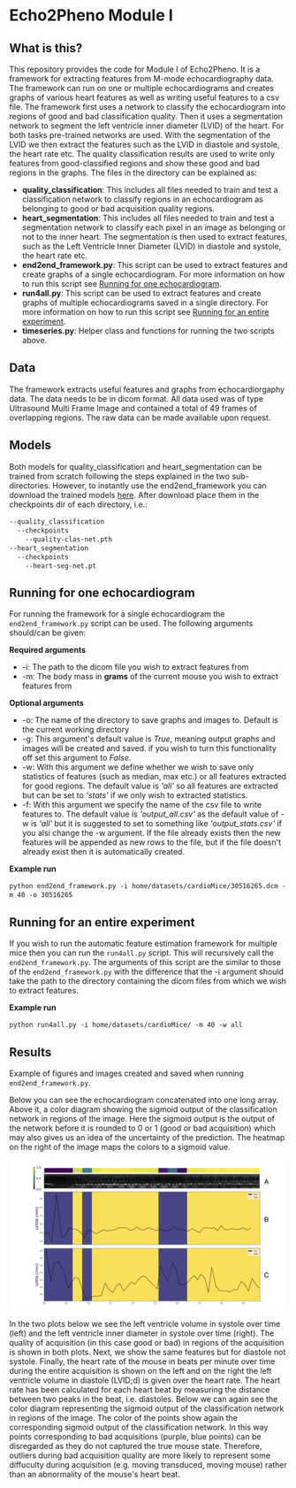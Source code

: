 # Echo2Pheno Module I

## What is this?
This repository provides the code for Module I of Echo2Pheno. It is a framework for extracting features from M-mode echocardiography data. The framework can run on one or multiple echocardiograms and creates graphs of various heart features as well as writing useful features to a csv file. The framework first uses a network to classify the echocardiogram into regions of good and bad classification quality. Then it uses a segmentation network to segment the left ventricle inner diameter (LVID) of the heart. For both tasks pre-trained networks are used. With the segmentation of the LVID we then extract the features such as the LVID in diastole and systole, the heart rate etc. The quality classification results are used to write only features from good-classified regions and show these good and bad regions in the graphs. The files in the directory can be explained as:

* **quality_classification**: This includes all files needed to train and test a classification network to classify regions in an echocardiogram as belonging to good or bad acquisition quality regions.
* **heart_segmentation**: This includes all files needed to train and test a segmentation network to classify each pixel in an image as belonging or not to the inner heart. The segmentation is then used to extract features, such as the Left Ventricle Inner Diameter (LVID) in diastole and systole, the heart rate etc.
* **end2end_framework.py**: This script can be used to extract features and create graphs of a single echocardiogram. For more information on how to run this script see [Running for one echocardiogram](#Running-for-one-echocardiogram).
* **run4all.py**: This script can be used to extract features and create graphs of multiple echocardiograms saved in a single directory. For more information on how to run this script see [Running for an entire experiment](#Running-for-an-entire-experiment).
* **timeseries.py**: Helper class and functions for running the two scripts above.

## Data

The framework extracts useful features and graphs from echocardiorgaphy data. The data needs to be in dicom format. All data used was of type Ultrasound Multi Frame Image and contained a total of 49 frames of overlapping regions. The raw data can be made available upon request.

## Models
Both models for quality_classification and heart_segmentation can be trained from scratch following the steps explained in the two sub-directories. However, to instantly use the end2end_framework you can download the trained models [here](https://zenodo.org/record/3941857#.XwxgUC2w3s0). After download place them in the checkpoints dir of each directory, i.e.:

```
--quality_classification
  --checkpoints
    --quality-clas-net.pth
--heart_segmentation
  --checkpoints
    --heart-seg-net.pt
```

## Running for one echocardiogram

For running the framework for a single echocardiogram the ```end2end_framework.py``` script can be used. The following arguments should/can be given:

**Required arguments**

* -i: The path to the dicom file you wish to extract features from
* -m: The body mass in **grams** of the current mouse you wish to extract features from

**Optional arguments**

* -o: The name of the directory to save graphs and images to. Default is the current working directory
* -g: This argument's default value is _True_, meaning output graphs and images will be created and saved. if you wish to turn this functionality off set this argument to _False_.
* -w: With this argument we define whether we wish to save only statistics of features (such as median, max etc.) or all features extracted for good regions. The default value is _'all'_ so all features are extracted but can be set to _'stats'_ if we only wish to extracted statistics.
* -f: With this argument we specify the name of the csv file to write features to. The default value is _'output_all.csv'_ as the default value of -w is _'all'_ but it is suggested to set to something like _'output_stats.csv'_ if you alsi change the -w argument. If the file already exists then the new features will be appended as new rows to the file, but if the file doesn't already exist then it is automatically created.

**Example run**
```
python end2end_framework.py -i home/datasets/cardioMice/30516265.dcm -m 40 -o 30516265
```

## Running for an entire experiment

If you wish to run the automatic feature estimation framework for multiple mice then you can run the ```run4all.py``` script. This will recursively call the ```end2end_framework.py```. The arguments of this script are the similar to those of the ```end2end_framework.py``` with the difference that the -i argument should take the path to the directory containing the dicom files from which we wish to extract features.

**Example run**
```
python run4all.py -i home/datasets/cardioMice/ -m 40 -w all
```

## Results
Example of figures and images created and saved when running ```end2end_framework.py```.

Below you can see the echocardiogram concatenated into one long array. Above it, a color diagram showing the sigmoid output of the classification network in regions of the image. Here the sigmoid output is the output of the network before it is rounded to 0 or 1 (good or bad acquisition) which may also gives us an idea of the uncertainty of the prediction. The heatmap on the right of the image maps the colors to a sigmoid value. 

![image](https://github.com/HelmholtzAI-Consultants-Munich/Echo2Pheno/blob/master/Module%20I/ModuleI_results_example.png)

In the two plots below we see the left ventricle volume in systole over time (left) and the left ventricle inner diameter in systole over time (right). The quality of acquisition (in this case good or bad) in regions of the acquisition is shown in both plots. Next, we show the same features but for diastole not systole. Finally, the heart rate of the mouse in beats per minute over time during the entire acquisition is shown on the left and on the right the left ventricle volume in diastole (LVID;d) is given over the heart rate. The heart rate has been calculated for each heart beat by measuring the distance between two peaks in the beat, i.e. diastoles. Below we can again see the color diagram representing the sigmoid output of the classification network in regions of the image. The color of the points show again the corresponding sigmoid output of the classification network. In this way points corresponding to bad acquisitions (purple, blue points) can be disregarded as they do not captured the true mouse state. Therefore, outliers during bad acquisition quality are more likely to represent some diffuculty during acquisition (e.g. moving transduced, moving mouse) rather than an abnormality of the mouse's heart beat.



